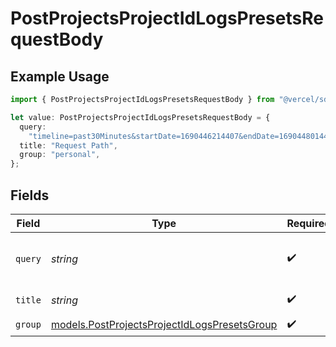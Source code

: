 # PostProjectsProjectIdLogsPresetsRequestBody

## Example Usage

```typescript
import { PostProjectsProjectIdLogsPresetsRequestBody } from "@vercel/sdk/models/postprojectsprojectidlogspresetsop.js";

let value: PostProjectsProjectIdLogsPresetsRequestBody = {
  query:
    "timeline=past30Minutes&startDate=1690446214407&endDate=1690448014407&levels=info&domains=vercel.com",
  title: "Request Path",
  group: "personal",
};
```

## Fields

| Field                                                                                               | Type                                                                                                | Required                                                                                            | Description                                                                                         | Example                                                                                             |
| --------------------------------------------------------------------------------------------------- | --------------------------------------------------------------------------------------------------- | --------------------------------------------------------------------------------------------------- | --------------------------------------------------------------------------------------------------- | --------------------------------------------------------------------------------------------------- |
| `query`                                                                                             | *string*                                                                                            | :heavy_check_mark:                                                                                  | query parameter for saved filter preset                                                             | timeline=past30Minutes&startDate=1690446214407&endDate=1690448014407&levels=info&domains=vercel.com |
| `title`                                                                                             | *string*                                                                                            | :heavy_check_mark:                                                                                  | The title of the preset                                                                             | Request Path                                                                                        |
| `group`                                                                                             | [models.PostProjectsProjectIdLogsPresetsGroup](../models/postprojectsprojectidlogspresetsgroup.md)  | :heavy_check_mark:                                                                                  | N/A                                                                                                 |                                                                                                     |